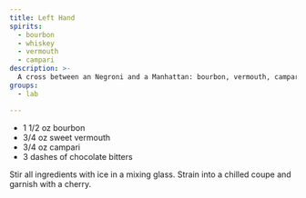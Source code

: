 ```yaml
---
title: Left Hand
spirits:
  - bourbon
  - whiskey
  - vermouth
  - campari
description: >-
  A cross between an Negroni and a Manhattan: bourbon, vermouth, campari, and some chocolate bitters.
groups:
  - lab

---
```


- 1 1/2 oz bourbon
- 3/4 oz sweet vermouth
- 3/4 oz campari
- 3 dashes of chocolate bitters

Stir all ingredients with ice in a mixing glass.
Strain into a chilled coupe and garnish with a cherry.